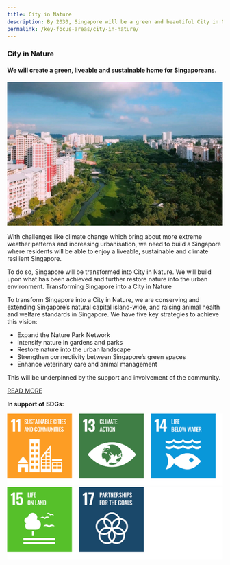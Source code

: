 ```yaml
---
title: City in Nature
description: By 2030, Singapore will be a green and beautiful City in Nature. Learn how we will live, work, and play closer to nature.  
permalink: /key-focus-areas/city-in-nature/
---
```


### City in Nature 

#### We will create a green, liveable and sustainable home for Singaporeans.

![City in Nature](/images/framework/framework_cityinnature.jpg)

With challenges like climate change which bring about more extreme weather patterns and increasing urbanisation, we need to build a Singapore where residents will be able to enjoy a liveable, sustainable and climate resilient Singapore.
 
To do so, Singapore will be transformed into City in Nature. We will build upon what has been achieved and further restore nature into the urban environment.
Transforming Singapore into a City in Nature
 
To transform Singapore into a City in Nature, we are conserving and extending Singapore’s natural capital island-wide, and raising animal health and welfare standards in Singapore. We have five key strategies to achieve this vision:
 
- Expand the Nature Park Network
- Intensify nature in gardens and parks
- Restore nature into the urban landscape
- Strengthen connectivity between Singapore’s green spaces
- Enhance veterinary care and animal management
 
This will be underpinned by the support and involvement of the community.
  
[READ MORE](https://www.nparks.gov.sg/about-us/city-in-nature) 





**In support of SDGs:**

<div class="sdg-container">
	<img class="sdg-image" src="/images/framework/cityinnature_01.jpg" alt="11 13 14" />
	<img class="sdg-image" src="/images/framework/cityinnature_02.jpg" alt="15 17" />
</div>


